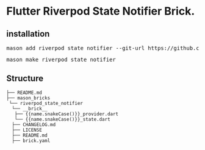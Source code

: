 # Flutter Riverpod State Notifier Brick.

<h2>installation</h2>
<pre>mason add riverpod_state_notifier --git-url https://github.com/ibrahimEltayfe/mason_bricks --git-path ./riverpod_state_notifier</pre>

<pre>mason make riverpod_state_notifier</pre>

<h2>Structure</h2>

```
├── README.md
├── mason_bricks
 └── riverpod_state_notifier
  └── __brick__
   ├── {{name.snakeCase()}}_provider.dart
   └── {{name.snakeCase()}}_state.dart 
  ├── CHANGELOG.md
  ├── LICENSE
  ├── README.md
  ├── brick.yaml

```


